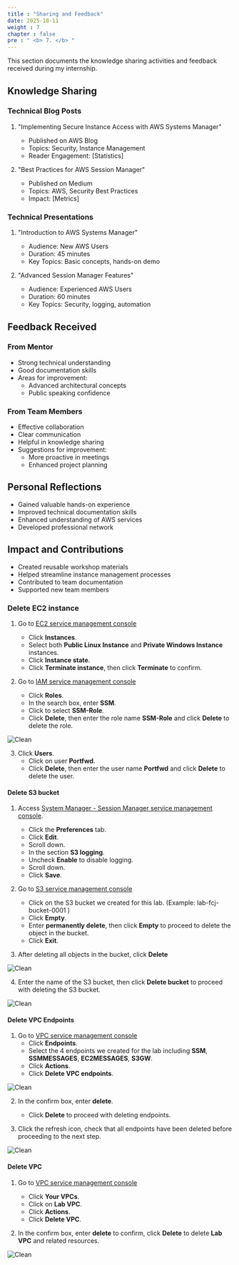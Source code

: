 ```yaml
---
title : "Sharing and Feedback"
date: 2025-10-11
weight : 7
chapter : false
pre : " <b> 7. </b> "
---
```


This section documents the knowledge sharing activities and feedback received during my internship.

## Knowledge Sharing

### Technical Blog Posts

1. "Implementing Secure Instance Access with AWS Systems Manager"
   - Published on AWS Blog
   - Topics: Security, Instance Management
   - Reader Engagement: [Statistics]

2. "Best Practices for AWS Session Manager"
   - Published on Medium
   - Topics: AWS, Security Best Practices
   - Impact: [Metrics]

### Technical Presentations

1. "Introduction to AWS Systems Manager"
   - Audience: New AWS Users
   - Duration: 45 minutes
   - Key Topics: Basic concepts, hands-on demo

2. "Advanced Session Manager Features"
   - Audience: Experienced AWS Users
   - Duration: 60 minutes
   - Key Topics: Security, logging, automation

## Feedback Received

### From Mentor

- Strong technical understanding
- Good documentation skills
- Areas for improvement:
  - Advanced architectural concepts
  - Public speaking confidence

### From Team Members

- Effective collaboration
- Clear communication
- Helpful in knowledge sharing
- Suggestions for improvement:
  - More proactive in meetings
  - Enhanced project planning

## Personal Reflections

- Gained valuable hands-on experience
- Improved technical documentation skills
- Enhanced understanding of AWS services
- Developed professional network

## Impact and Contributions

- Created reusable workshop materials
- Helped streamline instance management processes
- Contributed to team documentation
- Supported new team members

### Delete EC2 instance

1. Go to [EC2 service management console](https://console.aws.amazon.com/ec2/v2/home)
   - Click **Instances**.
   - Select both **Public Linux Instance** and **Private Windows Instance** instances.
   - Click **Instance state**.
   - Click **Terminate instance**, then click **Terminate** to confirm.

2. Go to [IAM service management console](https://console.aws.amazon.com/iamv2/home#/home)
   - Click **Roles**.
   - In the search box, enter **SSM**.
   - Click to select **SSM-Role**.
   - Click **Delete**, then enter the role name **SSM-Role** and click **Delete** to delete the role.

![Clean](/images/6.clean/001-clean.png)

3. Click **Users**.
   - Click on user **Portfwd**.
   - Click **Delete**, then enter the user name **Portfwd** and click **Delete** to delete the user.

#### Delete S3 bucket

1. Access [System Manager - Session Manager service management console](https://console.aws.amazon.com/systems-manager/session-manager).
   - Click the **Preferences** tab.
   - Click **Edit**.
   - Scroll down.
   - In the section **S3 logging**.
   - Uncheck **Enable** to disable logging.
   - Scroll down.
   - Click **Save**.

2. Go to [S3 service management console](https://s3.console.aws.amazon.com/s3/home)
   - Click on the S3 bucket we created for this lab. (Example: lab-fcj-bucket-0001 )
   - Click **Empty**.
   - Enter **permanently delete**, then click **Empty** to proceed to delete the object in the bucket.
   - Click **Exit**.

3. After deleting all objects in the bucket, click **Delete**

![Clean](/images/6.clean/002-clean.png)

4. Enter the name of the S3 bucket, then click **Delete bucket** to proceed with deleting the S3 bucket.

![Clean](/images/6.clean/003-clean.png)

#### Delete VPC Endpoints

1. Go to [VPC service management console](https://console.aws.amazon.com/vpc/home)
   - Click **Endpoints**.
   - Select the 4 endpoints we created for the lab including **SSM**, **SSMMESSAGES**, **EC2MESSAGES**, **S3GW**.
   - Click **Actions**.
   - Click **Delete VPC endpoints**.

![Clean](/images/6.clean/004-clean.png)

2. In the confirm box, enter **delete**.
   - Click **Delete** to proceed with deleting endpoints.

3. Click the refresh icon, check that all endpoints have been deleted before proceeding to the next step.

![Clean](/images/6.clean/005-clean.png)

#### Delete VPC

1. Go to [VPC service management console](https://console.aws.amazon.com/vpc/home)
   - Click **Your VPCs**.
   - Click on **Lab VPC**.
   - Click **Actions**.
   - Click **Delete VPC**.

2. In the confirm box, enter **delete** to confirm, click **Delete** to delete **Lab VPC** and related resources.

![Clean](/images/6.clean/006-clean.png)
